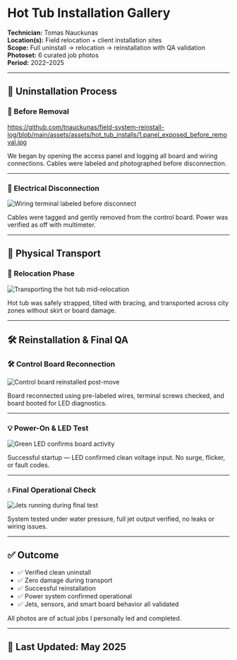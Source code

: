 # Hot Tub Installation Gallery  
**Technician:** Tomas Nauckunas  
**Location(s):** Field relocation + client installation sites  
**Scope:** Full uninstall → relocation → reinstallation with QA validation  
**Photoset:** 6 curated job photos  
**Period:** 2022–2025

---

## 🔧 Uninstallation Process

### 🧱 Before Removal  
https://github.com/tnauckunas/field-system-reinstall-log/blob/main/assets/assets/hot_tub_installs/1.panel_exposed_before_removal.jpg

We began by opening the access panel and logging all board and wiring connections. Cables were labeled and photographed before disconnection.

---

### 🔌 Electrical Disconnection  
![Wiring terminal labeled before disconnect](../assets/hot_tub_installs/terminal_block_labeled.jpg)

Cables were tagged and gently removed from the control board. Power was verified as off with multimeter.

---

## 🚛 Physical Transport

### 🚚 Relocation Phase  
![Transporting the hot tub mid-relocation](../assets/hot_tub_installs/moving_team_in_action.jpg)

Hot tub was safely strapped, tilted with bracing, and transported across city zones without skirt or board damage.

---

## 🛠 Reinstallation & Final QA

### 🛠 Control Board Reconnection  
![Control board reinstalled post-move](../assets/hot_tub_installs/control_board_reinstall_complete.jpg)

Board reconnected using pre-labeled wires, terminal screws checked, and board booted for LED diagnostics.

---

### 💡 Power-On & LED Test  
![Green LED confirms board activity](../assets/hot_tub_installs/led_green_status_confirmed.jpg)

Successful startup — LED confirmed clean voltage input. No surge, flicker, or fault codes.

---

### 💧 Final Operational Check  
![Jets running during final test](../assets/hot_tub_installs/final_jet_test_under_pressure.jpg)

System tested under water pressure, full jet output verified, no leaks or wiring issues.

---

## ✅ Outcome

- ✅ Verified clean uninstall  
- ✅ Zero damage during transport  
- ✅ Successful reinstallation  
- ✅ Power system confirmed operational  
- ✅ Jets, sensors, and smart board behavior all validated

All photos are of actual jobs I personally led and completed.

---

## 📅 Last Updated: May 2025
